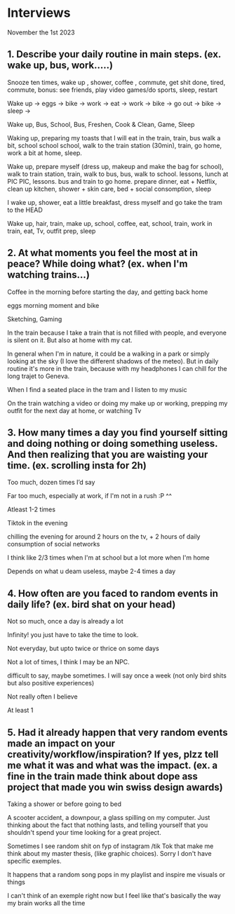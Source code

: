 # Interviews

November the 1st 2023

## 1. Describe your daily routine in main steps. (ex. wake up, bus, work.....)

Snooze ten times, wake up , shower, coffee , commute, get shit done, tired, commute, bonus: see friends, play video games/do sports, sleep, restart

Wake up → eggs → bike → work → eat → work → bike → go out → bike → sleep →

Wake up, Bus, School, Bus, Freshen, Cook & Clean, Game, Sleep

Waking up, preparing my toasts that I will eat in the train, train, bus walk a bit, school school school, walk to the train station (30min), train, go home, work a bit at home, sleep.

Wake up, prepare myself (dress up, makeup and make the bag for school), walk to train station, train, walk to bus, bus, walk to school. lessons, lunch at PIC PIC, lessons. bus and train to go home. prepare dinner, eat + Netflix, clean up kitchen, shower + skin care, bed + social consomption, sleep

I wake up, shower, eat a little breakfast, dress myself and go take the tram to the HEAD

Wake up, hair, train, make up, school, coffee, eat, school, train, work in train, eat, Tv, outfit prep, sleep

## 2. At what moments you feel the most at in peace? While doing what? (ex. when I'm watching trains...)

Coffee in the morning before starting the day, and getting back home

eggs morning moment and bike

Sketching, Gaming

In the train because I take a train that is not filled with people, and everyone is silent on it. But also at home with my cat.

In general when I'm in nature, it could be a walking in a park or simply looking at the sky (I love the different shadows of the meteo). But in daily routine it's more in the train, because with my headphones I can chill for the long trajet to Geneva.

When I find a seated place in the tram and I listen to my music

On the train watching a video or doing my make up or working, prepping my outfit for the next day at home, or watching Tv

## 3. How many times a day you find yourself sitting and doing nothing or doing something useless. And then realizing that you are waisting your time. (ex. scrolling insta for 2h)

Too much, dozen times I’d say

Far too much, especially at work, if I'm not in a rush :P ^^

Atleast 1-2 times

Tiktok in the evening

chilling the evening for around 2 hours on the tv, + 2 hours of daily consumption of social networks

I think like 2/3 times when I'm at school but a lot more when I'm home

Depends on what u deam useless, maybe 2-4 times a day

## 4. How often are you faced to random events in daily life? (ex. bird shat on your head)

Not so much, once a day is already a lot

Infinity! you just have to take the time to look.

Not everyday, but upto twice or thrice on some days

Not a lot of times, I think I may be an NPC.

difficult to say, maybe sometimes. I will say once a week (not only bird shits but also positive experiences)

Not really often I believe

At least 1

## 5. Had it already happen that very random events made an impact on your creativity/workflow/inspiration? If yes, plzz tell me what it was and what was the impact. (ex. a fine in the train made think about dope ass project that made you win swiss design awards)

Taking a shower or before going to bed

A scooter accident, a downpour, a glass spilling on my computer. Just thinking about the fact that nothing lasts, and telling yourself that you shouldn't spend your time looking for a great project.

Sometimes I see random shit on fyp of instagram /tik Tok that make me think about my master thesis, (like graphic choices). Sorry I don't have specific exemples.

It happens that a random song pops in my playlist and inspire me visuals or things

I can't think of an exemple right now but I feel like that's basically the way my brain works all the time
